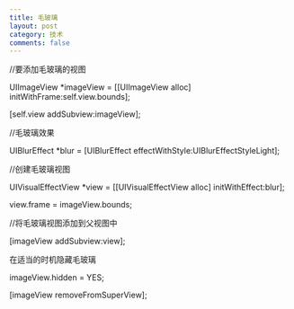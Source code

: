 ```yaml
---
title: 毛玻璃
layout: post
category: 技术
comments: false
---
```



//要添加毛玻璃的视图

UIImageView *imageView = [[UIImageView alloc] initWithFrame:self.view.bounds];

[self.view addSubview:imageView];

//毛玻璃效果

UIBlurEffect *blur = [UIBlurEffect effectWithStyle:UIBlurEffectStyleLight];

//创建毛玻璃视图

UIVisualEffectView *view = [[UIVisualEffectView alloc] initWithEffect:blur];

view.frame = imageView.bounds;

//将毛玻璃视图添加到父视图中

[imageView addSubview:view];



在适当的时机隐藏毛玻璃

imageView.hidden = YES;

[imageView removeFromSuperView];
